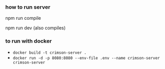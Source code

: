 ### how to run server

npm run compile

npm run dev (also compiles)

### to run with docker

- `docker build -t crimson-server .`
- `docker run -d -p 8080:8080 --env-file .env --name crimson-server crimson-server`

